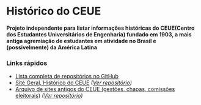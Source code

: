 # Histórico do CEUE
**Projeto independente para listar informações históricas do CEUE(Centro dos
Estudantes Universitários de Engenharia) fundado em 1903, a mais antiga
agremiação de estudantes em atividade no Brasil e (possivelmente) da América
Latina**

### Links rápidos

- [Lista completa de repositórios no GitHub](https://github.com/ceue)
- [Site Geral, Histórico do CEUE](https://ceue.github.io/) _([Ver repositório](https://github.com/ceue/ceue.github.io))_
- [Arquivo de sites antigos do CEUE (gestões, chapas, comissões eleitorais)](https://ceue.github.io/site-antigo) _([Ver repositório](https://github.com/ceue/site-antigo))_
